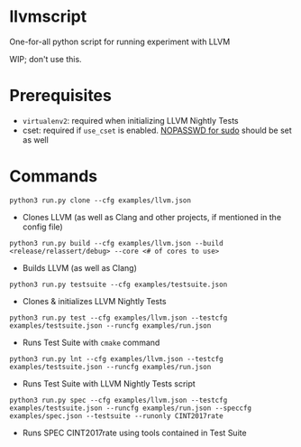 # llvmscript

One-for-all python script for running experiment with LLVM

WIP; don't use this.


# Prerequisites

- `virtualenv2`: required when initializing LLVM Nightly Tests
- cset: required if `use_cset` is enabled. [NOPASSWD for sudo](https://askubuntu.com/questions/147241/execute-sudo-without-password) should be set as well


# Commands

`python3 run.py clone --cfg examples/llvm.json`

- Clones LLVM (as well as Clang and other projects, if mentioned in the config file)


`python3 run.py build --cfg examples/llvm.json --build <release/relassert/debug> --core <# of cores to use>`

- Builds LLVM (as well as Clang)


`python3 run.py testsuite --cfg examples/testsuite.json`

- Clones & initializes LLVM Nightly Tests


`python3 run.py test --cfg examples/llvm.json --testcfg examples/testsuite.json --runcfg examples/run.json`

- Runs Test Suite with `cmake` command


`python3 run.py lnt --cfg examples/llvm.json --testcfg examples/testsuite.json --runcfg examples/run.json`

- Runs Test Suite with LLVM Nightly Tests script


`python3 run.py spec --cfg examples/llvm.json --testcfg examples/testsuite.json --runcfg examples/run.json --speccfg examples/spec.json --testsuite --runonly CINT2017rate`

- Runs SPEC CINT2017rate using tools contained in Test Suite
